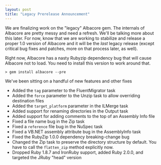 ```yaml
---
layout: post
title: "Legacy Prerelease Announcement"
---
```


We are finalizing work on the "legacy" Albacore gem. The internals of Albacore 
are pretty messy and need a refresh. We'll be talking more about this later. 
For now, know that we are working to stabilize and release a proper 1.0 version
of Albacore and it will be the _last_ legacy release (except critical bug fixes 
and patches, more on that process later, as well).

Right now, Albacore has a nasty Rubyzip dependency bug that will cause Albacore
not to load. You need to install this version to work around that.

`> gem install albacore --pre`

We've been sitting on a handful of new features and other fixes

 * Added the `tag` parameter to the FluentMigrator task
 * Added the `force` parameter to the Unzip task to allow overriding destination files
 * Added the `target_platform` parameter in the ILMerge task
 * Added support for renaming directories in the Output task
 * Added support for adding comments to the top of an Assembly Info file
 * Fixed a file name bug in the Zip task
 * Fixed a `reference` file bug in the NuSpec task
 * Fixed a VB.NET assembly attribute bug in the AssemblyInfo task
 * Fixed the RubyZip 1.0.0 dependency breaking-change bug
 * Changed the Zip task to preserve the directory structure by default. You have to call the `flatten_zip` method explicitly now.
 * Dropped Ruby 1.8.7 and IronRuby support, added Ruby 2.0.0, and targeted the JRuby "head" version
